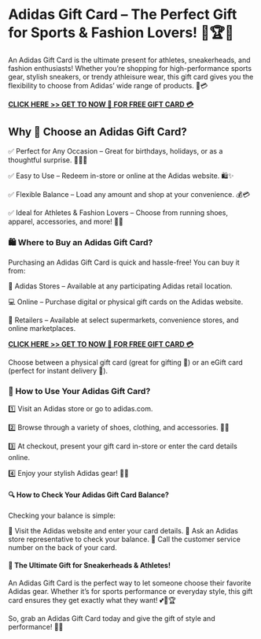 # Adidas Gift Card – The Perfect Gift for Sports & Fashion Lovers! 👟🏆🎁 
An Adidas Gift Card is the ultimate present for athletes, sneakerheads, and fashion enthusiasts! Whether you’re shopping for high-performance sports gear, stylish sneakers, or trendy athleisure wear, this gift card gives you the flexibility to choose from Adidas’ wide range of products. 🎉💳

[**CLICK HERE >> GET TO NOW 📨 FOR FREE GIFT CARD 💳**](https://smrturl.co/a/s706fb9c500/6630?s1=)

## Why 🌟 Choose an Adidas Gift Card?

✅ Perfect for Any Occasion – Great for birthdays, holidays, or as a thoughtful surprise. 🎂🎄🎁

✅ Easy to Use – Redeem in-store or online at the Adidas website. 🛍️✨

✅ Flexible Balance – Load any amount and shop at your convenience. 💰💳

✅ Ideal for Athletes & Fashion Lovers – Choose from running shoes, apparel, accessories, and more! 👕👟

### 🛍️ Where to Buy an Adidas Gift Card?
Purchasing an Adidas Gift Card is quick and hassle-free! You can buy it from:

🏪 Adidas Stores – Available at any participating Adidas retail location.

💻 Online – Purchase digital or physical gift cards on the Adidas website.

🛒 Retailers – Available at select supermarkets, convenience stores, and online marketplaces.

[**CLICK HERE >> GET TO NOW 📨 FOR FREE GIFT CARD 💳**](https://smrturl.co/a/s706fb9c500/6630?s1=)

Choose between a physical gift card (great for gifting 🎀) or an eGift card (perfect for instant delivery 📧).

### 📲 How to Use Your Adidas Gift Card?

1️⃣ Visit an Adidas store or go to adidas.com.

2️⃣ Browse through a variety of shoes, clothing, and accessories. 👕👟

3️⃣ At checkout, present your gift card in-store or enter the card details online.

4️⃣ Enjoy your stylish Adidas gear! 🎉🔥

#### 🔍 How to Check Your Adidas Gift Card Balance?
Checking your balance is simple:

🔹 Visit the Adidas website and enter your card details.
🔹 Ask an Adidas store representative to check your balance.
🔹 Call the customer service number on the back of your card.

#### 🎁 The Ultimate Gift for Sneakerheads & Athletes!

An Adidas Gift Card is the perfect way to let someone choose their favorite Adidas gear. Whether it’s for sports performance or everyday style, this gift card ensures they get exactly what they want! 💕👟🏆

So, grab an Adidas Gift Card today and give the gift of style and performance! 🎉😊

